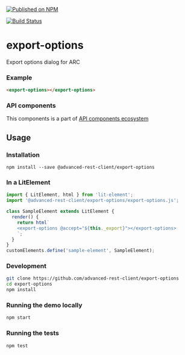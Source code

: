 [![Published on NPM](https://img.shields.io/npm/v/@advanced-rest-client/export-options.svg)](https://www.npmjs.com/package/@advanced-rest-client/export-options)

[![Build Status](https://travis-ci.org/advanced-rest-client/export-options.svg?branch=stage)](https://travis-ci.org/advanced-rest-client/export-options)

# export-options

Export options dialog for ARC

### Example

```html
<export-options></export-options>
```

### API components

This components is a part of [API components ecosystem](https://elements.advancedrestclient.com/)

## Usage

### Installation
```
npm install --save @advanced-rest-client/export-options
```

### In a LitElement

```js
import { LitElement, html } from 'lit-element';
import '@advanced-rest-client/export-options/export-options.js';

class SampleElement extends LitElement {
  render() {
    return html`
    <export-options @accept="${this._export}"></export-options>
    `;
  }
}
customElements.define('sample-element', SampleElement);
```

### Development

```sh
git clone https://github.com/advanced-rest-client/export-options
cd export-options
npm install
```

### Running the demo locally

```sh
npm start
```

### Running the tests
```sh
npm test
```
